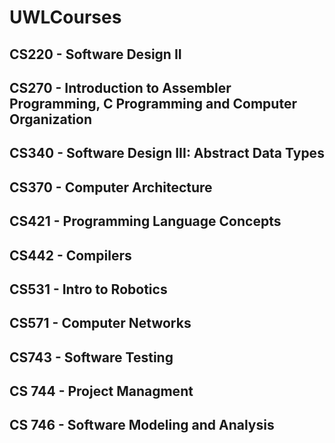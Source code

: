 # UWLCourses

## CS220 - Software Design II

## CS270 - Introduction to Assembler Programming, C Programming and Computer Organization

## CS340 - Software Design III: Abstract Data Types

## CS370 - Computer Architecture

## CS421 - Programming Language Concepts

## CS442 - Compilers

## CS531 - Intro to Robotics

## CS571 - Computer Networks

## CS743 - Software Testing

## CS 744 - Project Managment

## CS 746 - Software Modeling and Analysis
